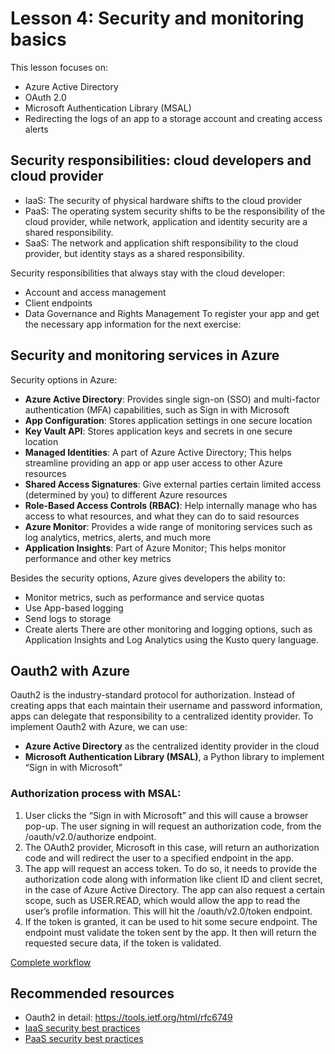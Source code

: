 # Lesson 4: Security and monitoring basics

This lesson focuses on:
- Azure Active Directory
- OAuth 2.0
- Microsoft Authentication Library (MSAL)
- Redirecting the logs of an app to a storage account and creating access alerts

##  Security responsibilities: cloud developers and cloud provider

- IaaS: The security of physical hardware shifts to the cloud provider
- PaaS: The operating system security shifts to be the responsibility of the cloud provider, while network,
 application and identity security are a shared responsibility.
- SaaS: The network and application shift responsibility to the cloud provider, but identity stays as a shared responsibility.

Security responsibilities that always stay with the cloud developer:
- Account and access management
- Client endpoints
- Data Governance and Rights Management
To register your app and get the necessary app information for the next exercise:

## Security and monitoring services in Azure
Security options in Azure:
- **Azure Active Directory**: Provides single sign-on (SSO) and multi-factor authentication (MFA) capabilities, such as Sign in with Microsoft
- **App Configuration**: Stores application settings in one secure location
- **Key Vault API**: Stores application keys and secrets in one secure location
- **Managed Identities**: A part of Azure Active Directory; This helps streamline providing an app or app user access to other Azure resources
- **Shared Access Signatures**: Give external parties certain limited access (determined by you) to different Azure resources
- **Role-Based Access Controls (RBAC)**: Help internally manage who has access to what resources, and what they can do to said resources
- **Azure Monitor**: Provides a wide range of monitoring services such as log analytics, metrics, alerts, and much more
- **Application Insights**: Part of Azure Monitor; This helps monitor performance and other key metrics

Besides the security options, Azure gives developers the ability to:
- Monitor metrics, such as performance and service quotas
- Use App-based logging
- Send logs to storage
- Create alerts
There are other monitoring and logging options, such as Application Insights and Log Analytics using the Kusto query language.

## Oauth2 with Azure

Oauth2 is the industry-standard protocol for authorization. Instead of creating apps that each maintain their username and password information,
apps can delegate that responsibility to a centralized identity provider.
To implement Oauth2 with Azure, we can use:
- **Azure Active Directory** as the centralized identity provider in the cloud
- **Microsoft Authentication Library (MSAL)**, a Python library to implement “Sign in with Microsoft”

### Authorization process with MSAL:

1. User clicks the “Sign in with Microsoft” and this will cause a browser pop-up. The user signing in will request an authorization code, from the /oauth/v2.0/authorize endpoint.
2. The OAuth2 provider, Microsoft in this case, will return an authorization code and will redirect the user to a specified endpoint in the app.
3. The app will request an access token. To do so, it needs to provide the authorization code along with information like client ID and client secret, in the case of Azure Active Directory.
The app can also request a certain scope, such as USER.READ, which would allow the app to read the user’s profile information. This will hit the /oauth/v2.0/token endpoint.
5. If the token is granted, it can be used to hit some secure endpoint. The endpoint must validate the token sent by the app.
It then will return the requested secure data, if the token is validated.

[Complete workflow](https://docs.microsoft.com/en-us/azure/active-directory/develop/v2-oauth2-auth-code-flow)



## Recommended resources

* Oauth2 in detail: https://tools.ietf.org/html/rfc6749
* [IaaS security best practices](https://docs.microsoft.com/en-us/azure/security/fundamentals/iaas)
* [PaaS security best practices](https://docs.microsoft.com/en-us/azure/security/fundamentals/paas-deployments)